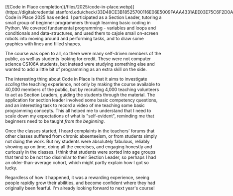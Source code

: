 <!--
.. title: Code in Place
.. slug: code-in-place
.. date: 2025-07-07 09:03:35 UTC-05:00
.. tags: teaching, software, python
-->

<span style="float: left">
[![Code in Place completion](/files/2025/code-in-place.webp)](https://digitalcredential.stanford.edu/check/33D48CE3B18525700116E06E5009FAAA4331AEE03E75C6F2D0A3E235B454A6A7dlVFMkhoaCt6Z1g3Q0c5U2ozTnh3aEZqSm96RTFWU1dRNUpWZzVqYnBvRlZKV0VE)
</span>

Code in Place 2025 has ended. I participated as a Section Leader, tutoring a small group of beginner programmers through learning basic coding in Python. We covered fundamental programming - variables and loops and conditionals and data-structures, and used them to cajole small on-screen robots into moving around and performing tasks, and to draw some graphics with lines and filled shapes.

The course was open to all, so there were many self-driven members of the public, as well as students looking for credit. These were not computer science CS106A students, but instead were studying something else and wanted to add a little bit of programming as an extra skill on the side. 

The interesting thing about Code in Place is that it aims to investigate *scaling* the teaching experience, not only by making the course available to 40,000 members of the public, but by recruiting 4,000 teaching volunteers to act as Section Leaders, guiding the students through the material. The application for section leader involved some basic competency questions, and an interesting task to record a video of me teaching some basic programming concepts. This all helped me to understand that I need to scale down my expectations of what is "self-evident", reminding me that beginners need to be taught *from the beginning*.

Once the classes started, I heard complaints in the teachers' forums that other classes suffered from chronic absenteeism, or from students simply not doing the work. But my students were absolutely fabulous, reliably showing up on time, doing all the exercises, and engaging honestly and curiously in the classes. I think that students were sorted into age groups that tend to be not too dissimilar to their Section Leader, so perhaps I had an older-than-average cohort, which might partly explain how I got so lucky.

Regardless of how it happened, it was a rewarding experience, seeing people rapidly grow their abilities, and become confident where they had originally been fearful. I'm already looking forward to next year's course!

<br style="clear: left" />
